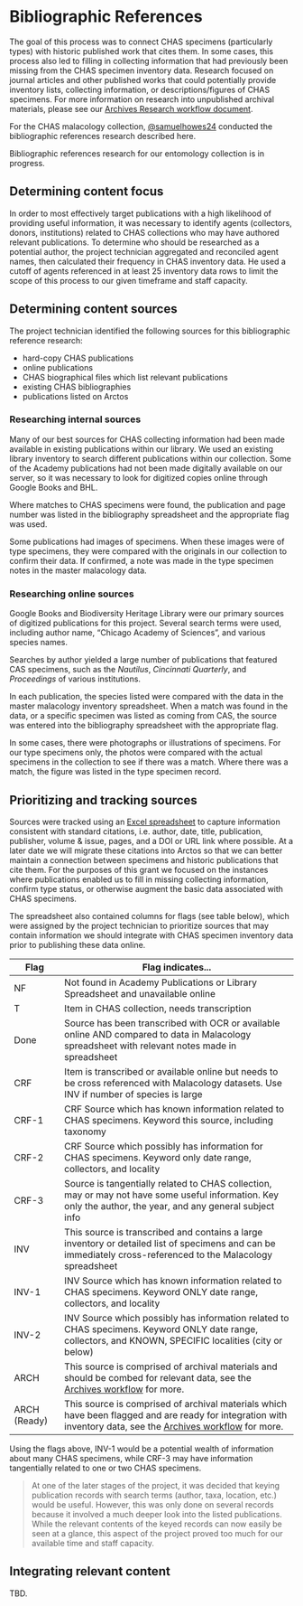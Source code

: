 # Bibliographic References

The goal of this process was to connect CHAS specimens (particularly types) with historic published work that cites them. In some cases, this process also led to filling in collecting information that had previously been missing from the CHAS specimen inventory data. Research focused on journal articles and other published works that could potentially provide inventory lists, collecting information, or descriptions/figures of CHAS specimens. For more information on research into unpublished archival materials, please see our [Archives Research workflow document](archives-research.markdown).

For the CHAS malacology collection,
[@samuelhowes24](https://github.com/samuelhowes24) conducted the bibliographic references research described here.

Bibliographic references research for our entomology collection is in progress.

## Determining content focus

In order to most effectively target publications with a high likelihood of providing useful information, it was necessary to identify agents (collectors, donors, institutions) related to CHAS collections who may have authored relevant publications. To determine who should be researched as a potential author, the project technician aggregated and reconciled agent names, then calculated their frequency in CHAS inventory data. He used a cutoff of agents referenced in at least 25 inventory data rows to limit the scope of this process to our given timeframe and staff capacity.

## Determining content sources

The project technician identified the following sources for this bibliographic reference research:
- hard-copy CHAS publications
- online publications
- CHAS biographical files which list relevant publications
- existing CHAS bibliographies
- publications listed on Arctos


### Researching internal sources

Many of our best sources for CHAS collecting information had been made available in existing publications within our library. We used an existing library inventory to search different publications within our collection. Some of the Academy publications had not been made digitally available on our server, so it was necessary to look for digitized copies online through Google Books and BHL.

Where matches to CHAS specimens were found, the publication and page number was listed in the bibliography spreadsheet and the appropriate flag was used.

Some publications had images of specimens. When these images were of type specimens, they were compared with the originals in our collection to confirm their data. If confirmed, a note was made in the type specimen notes in the master malacology data.

### Researching online sources

Google Books and Biodiversity Heritage Library were our primary sources of digitized publications for this project. Several search terms were used, including author name, “Chicago Academy of Sciences”, and various species names.

Searches by author yielded a large number of publications that featured CAS specimens, such as the *Nautilus*, *Cincinnati Quarterly*, and *Proceedings* of various institutions.

In each publication, the species listed were compared with the data in the master malacology inventory spreadsheet. When a match was found in the data, or a specific specimen was listed as coming from CAS, the source was entered into the bibliography spreadsheet with the appropriate flag.

In some cases, there were photographs or illustrations of specimens. For our type specimens only, the photos were compared with the actual specimens in the collection to see if there was a match. Where there was a match, the figure was listed in the type specimen record.

## Prioritizing and tracking sources

Sources were tracked using an [Excel spreadsheet]() to capture information consistent with standard citations, i.e. author, date, title, publication, publisher, volume & issue, pages, and a DOI or URL link where possible. At a later date we will migrate these citations into Arctos so that we can better maintain a connection between specimens and historic publications that cite them. For the purposes of this grant we focused on the instances where publications enabled us to fill in missing collecting information, confirm type status, or otherwise augment the basic data associated with CHAS specimens.

The spreadsheet also contained columns for flags (see table below), which were assigned by the project technician to prioritize sources that may contain information we should integrate with CHAS specimen inventory data prior to publishing these data online.

| Flag | Flag indicates... |
| --- | --- |
| NF	| Not found in Academy Publications or Library Spreadsheet and unavailable online |
| T	| Item in CHAS collection, needs transcription |
| Done	| Source has been transcribed with OCR or available online AND compared to data in Malacology spreadsheet with relevant notes made in spreadsheet |
| CRF	| Item is transcribed or available online but needs to be cross referenced with Malacology datasets. Use INV if number of species is large |
| CRF-1	| CRF Source which has known information related to CHAS specimens. Keyword this source, including taxonomy |
| CRF-2	| CRF Source which possibly has information for CHAS specimens. Keyword only date range, collectors, and locality |
| CRF-3	| Source is tangentially related to CHAS collection, may or may not have some useful information. Key only the author, the year, and any general subject info |
| INV	| This source is transcribed and contains a large inventory or detailed list of specimens and can be immediately cross-referenced to the Malacology spreadsheet |
| INV-1	| INV Source which has known information related to CHAS specimens. Keyword ONLY date range, collectors, and locality |
| INV-2	| INV Source which possibly has information related to CHAS specimens. Keyword ONLY date range, collectors, and KNOWN, SPECIFIC localities (city or below) |
| ARCH	| This source is comprised of archival materials and should be combed for relevant data, see the [Archives workflow](archives-research.markdown) for more. |
| ARCH (Ready) | This source is comprised of archival materials which have been flagged and are ready for integration with inventory data, see the [Archives workflow](archives-research.markdown) for more. |

Using the flags above, INV-1 would be a potential wealth of information about many CHAS specimens, while CRF-3 may have information tangentially related to one or two CHAS specimens.

> At one of the later stages of the project, it was decided that keying publication records with search terms (author, taxa, location, etc.) would be useful. However, this was only done on several records because it involved a much deeper look into the listed publications. While the relevant contents of the keyed records can now easily be seen at a glance, this aspect of the project proved too much for our available time and staff capacity.

## Integrating relevant content

TBD.
